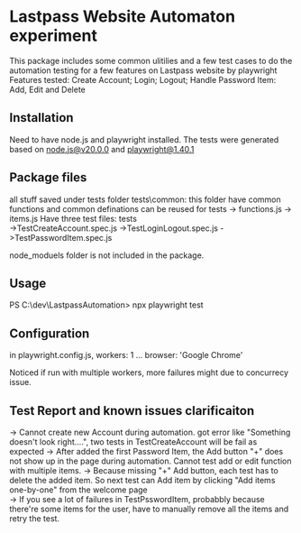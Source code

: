# Lastpass Website Automaton experiment

This package includes some common ulitilies and a few test cases to do the automation testing for a few features on Lastpass website by playwright
Features tested:
Create Account;
Login;
Logout;
Handle Password Item: Add, Edit and Delete

## Installation

Need to have node.js and playwright installed. 
The tests were generated based on node.js@v20.0.0 and playwright@1.40.1 

## Package files

all stuff saved under tests folder
tests\common: this folder have common functions and common definations can be reused for tests
  -> functions.js
  -> items.js
Have three test files:
tests\
  ->TestCreateAccount.spec.js
  ->TestLoginLogout.spec.js
  ->TestPasswordItem.spec.js

node_moduels folder is not included in the package.

## Usage

PS C:\dev\LastpassAutomation> npx playwright test


## Configuration

in playwright.config.js, 
workers: 1
...
browser: 'Google Chrome'

Noticed if run with multiple workers, more failures might due to concurrecy issue.

## Test Report and known issues clarificaiton
-> Cannot create new Account during automation. got error like "Something doesn't look right....", two tests in TestCreateAccount will be fail as expected
-> After added the first Password Item, the Add button "+" does not show up in the page during automation. Cannot test add or edit function with multiple items. 
-> Because missing "+" Add button, each test has to delete the added item. So next test can Add item by clicking "Add items one-by-one" from the welcome page   
-> If you see a lot of failures in TestPsswordItem, probabbly because there're some items for the user, have to manually remove all the items and retry the test. 

